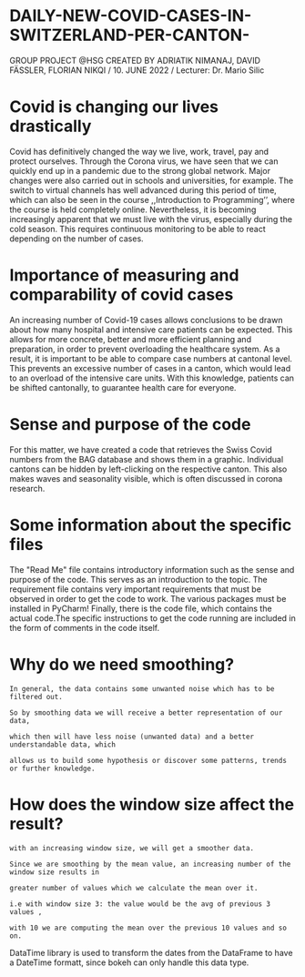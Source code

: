# DAILY-NEW-COVID-CASES-IN-SWITZERLAND-PER-CANTON-

GROUP PROJECT @HSG
CREATED BY ADRIATIK NIMANAJ, DAVID FÄSSLER, FLORIAN NIKQI /
10. JUNE 2022 /
Lecturer: Dr. Mario Silic

# Covid is changing our lives drastically
Covid has definitively changed the way we live, work, travel, pay and protect ourselves. Through the Corona virus, we have seen that we can quickly end up in a pandemic due to the strong global network. Major changes were also carried out in schools and universities, for example. The switch to virtual channels has well advanced during this period of time, which can also be seen in the course ,,Introduction to Programming’’, where the course is held completely online. Nevertheless, it is becoming increasingly apparent that we must live with the virus, especially during the cold season. This requires continuous monitoring to be able to react depending on the number of cases. 

# Importance of measuring and comparability of covid cases 
An increasing number of Covid-19 cases allows conclusions to be drawn about how many hospital and intensive care patients can be expected. This allows for more concrete, better and more efficient planning and preparation, in order to prevent overloading the healthcare system. As a result, it is important to be able to compare case numbers at cantonal level. This prevents an excessive number of cases in a canton, which would lead to an overload of the intensive care units. With this knowledge, patients can be shifted cantonally, to guarantee health care for everyone.

# Sense and purpose of the code 
For this matter, we have created a code that retrieves the Swiss Covid numbers from the BAG database and shows them in a graphic. Individual cantons can be hidden by left-clicking on the respective canton. This also makes waves and seasonality visible, which is often discussed in corona research.

# Some information about the specific files 
The "Read Me" file contains introductory information such as the sense and purpose of the code. This serves as an introduction to the topic. The requirement file contains very important requirements that must be observed in order to get the code to work. The various packages must be installed in PyCharm! Finally, there is the code file, which contains the actual code.The specific instructions to get the code running are included in the form of comments in the code itself.

# Why do we need smoothing?

    In general, the data contains some unwanted noise which has to be filtered out.

    So by smoothing data we will receive a better representation of our data,

    which then will have less noise (unwanted data) and a better understandable data, which

    allows us to build some hypothesis or discover some patterns, trends or further knowledge.




# How does the window size affect the result?

    with an increasing window size, we will get a smoother data.

    Since we are smoothing by the mean value, an increasing number of the window size results in

    greater number of values which we calculate the mean over it.

    i.e with window size 3: the value would be the avg of previous 3 values ,

    with 10 we are computing the mean over the previous 10 values and so on.



DataTime library is used to transform the dates from the DataFrame to have a DateTime formatt, since bokeh can only handle this data type.

